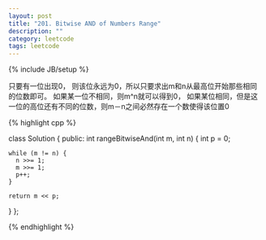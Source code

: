 ```yaml
---
layout: post
title: "201. Bitwise AND of Numbers Range"
description: ""
category: leetcode
tags: leetcode
---
```

{% include JB/setup %}

只要有一位出现0， 则该位永远为0，所以只要求出m和n从最高位开始那些相同的位数即可。
如果某一位不相同，则m^n就可以得到0，
如果某位相同，但是这一位的高位还有不同的位数，则m－n之间必然存在一个数使得该位置0

{% highlight cpp %}

class Solution {
public:
  int rangeBitwiseAnd(int m, int n) {
    int p = 0;
    
    while (m != n) {
      n >>= 1;
      m >>= 1;
      p++;
    }

    return m << p;
  }
};

{% endhighlight %}